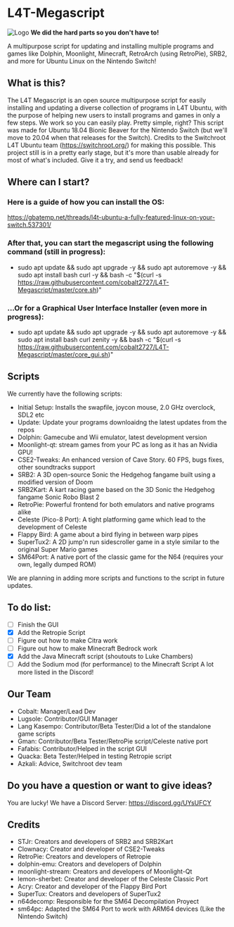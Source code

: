 # L4T-Megascript
![Logo](https://raw.githubusercontent.com/Lang-Kasempo/L4T-Megascript/master/L4T%20Megascript-logo.png)
**We did the hard parts so you don't have to!**

A multipurpose script for updating and installing multiple programs and games like Dolphin, Moonlight, Minecraft, RetroArch (using RetroPie), SRB2, and more for Ubuntu Linux on the Nintendo Switch!

## What is this?

The L4T Megascript is an open source multipurpose script for easily installing and updating a diverse collection of programs in L4T Ubuntu, with the purpose of helping new users to install programs and games in only a few steps. We work so you can easily play. Pretty simple, right? This script was made for Ubuntu 18.04 Bionic Beaver for the Nintendo Switch (but we'll move to 20.04 when that releases for the Switch). Credits to the Switchroot L4T Ubuntu team (https://switchroot.org/) for making this possible. This project still is in a pretty early stage, but it's more than usable already for most of what's included. Give it a try, and send us feedback!

## Where can I start?
### Here is a guide of how you can install the OS:
https://gbatemp.net/threads/l4t-ubuntu-a-fully-featured-linux-on-your-switch.537301/
### After that, you can start the megascript using the following command (still in progress):
- sudo apt update && sudo apt upgrade -y && sudo apt autoremove -y && sudo apt install bash curl -y && bash -c "$(curl -s https://raw.githubusercontent.com/cobalt2727/L4T-Megascript/master/core.sh)"


### ...Or for a Graphical User Interface Installer (even more in progress):
- sudo apt update && sudo apt upgrade -y && sudo apt autoremove -y && sudo apt install bash curl zenity -y && bash -c "$(curl -s https://raw.githubusercontent.com/cobalt2727/L4T-Megascript/master/core_gui.sh)"


## Scripts
We currently have the following scripts: 

- Initial Setup: Installs the swapfile, joycon mouse, 2.0 GHz overclock, SDL2 etc
- Update: Update your programs downloaidng the latest updates from the repos
- Dolphin: Gamecube and Wii emulator, latest development version
- Moonlight-qt: stream games from your PC as long as it has an Nvidia GPU!
- CSE2-Tweaks: An enhanced version of Cave Story. 60 FPS, bugs fixes, other soundtracks support
- SRB2: A 3D open-source Sonic the Hedgehog fangame built using a modified version of Doom
- SRB2Kart: A kart racing game based on the 3D Sonic the Hedgehog fangame Sonic Robo Blast 2
- RetroPie: Powerful frontend for both emulators and native programs alike
- Celeste (Pico-8 Port): A tight platforming game which lead to the development of Celeste
- Flappy Bird: A game about a bird flying in between warp pipes
- SuperTux2: A 2D jump'n run sidescroller game in a style similar to the original Super Mario games
- SM64Port: A native port of the classic game for the N64 (requires your own, legally dumped ROM)

 We are planning in adding more scripts and functions to the script in future updates.
## To do list:
- [ ] Finish the GUI
- [x] Add the Retropie Script
- [ ] Figure out how to make Citra work
- [ ] Figure out how to make Minecraft Bedrock work
- [x] Add the Java Minecraft script (shoutouts to Luke Chambers)
- [ ] Add the Sodium mod (for performance) to the Minecraft Script
A lot more listed in the Discord!
## Our Team
- Cobalt: Manager/Lead Dev
- Lugsole: Contributor/GUI Manager 
- Lang Kasempo: Contributor/Beta Tester/Did a lot of the standalone game scripts
- Gman: Contributor/Beta Tester/RetroPie script/Celeste native port
- Fafabis: Contributor/Helped in the script GUI
- Quacka: Beta Tester/Helped in testing Retropie script
- Azkali: Advice, Switchroot dev team
## Do you have a question or want to give ideas?
You are lucky! We have a Discord Server: https://discord.gg/UYsUFCY
## Credits
- STJr: Creators and developers of SRB2 and SRB2Kart
- Clownacy: Creator and developer of CSE2-Tweaks
- RetroPie: Creators and developers of Retropie
- dolphin-emu: Creators and developers of Dolphin
- moonlight-stream: Creators and developers of Moonlight-Qt
- lemon-sherbet: Creator and developer of the Celeste Classic Port
- Acry: Creator and developer of the Flappy Bird Port
- SuperTux: Creators and developers of SuperTux2
- n64decomp: Responsible for the SM64 Decompilation Proyect
- sm64pc: Adapted the SM64 Port to work with ARM64 devices (Like the Nintendo Switch)
